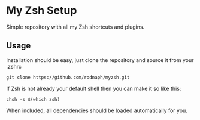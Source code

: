 
# My Zsh Setup

Simple repository with all my Zsh shortcuts and plugins.

## Usage

Installation should be easy, just clone the repository and source it from
your .zshrc

```
git clone https://github.com/rodnaph/myzsh.git
```

If Zsh is not already your default shell then you can make it so like this:

```
chsh -s $(which zsh)
```

When included, all dependencies should be loaded automatically for you.

